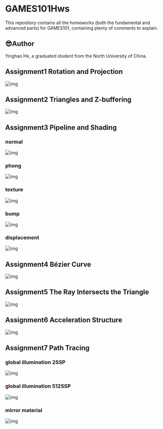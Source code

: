 # GAMES101Hws
This repository contains all the homeworks (both the fundamental and advanced parts) for GAMES101, containing plenty of comments to explain.
## 😎Author 
   Yinghao He, a graduated student from the North University of China. 
## Assignment1 Rotation and Projection
![img](https://raw.githubusercontent.com/CherrySama/Games101Hws/main/images/pa1.png) 
## Assignment2 Triangles and Z-buffering
![img](https://raw.githubusercontent.com/CherrySama/Games101Hws/main/images/pa2.png) 
## Assignment3 Pipeline and Shading
### normal 
![img](https://raw.githubusercontent.com/CherrySama/Games101Hws/main/images/pa3-normal.png) 
### phong 
![img](https://raw.githubusercontent.com/CherrySama/Games101Hws/main/images/pa3-phong.png) 
### texture 
![img](https://raw.githubusercontent.com/CherrySama/Games101Hws/main/images/pa3-texture.png) 
### bump 
![img](https://raw.githubusercontent.com/CherrySama/Games101Hws/main/images/pa3-bump.png) 
### displacement 
![img](https://raw.githubusercontent.com/CherrySama/Games101Hws/main/images/pa3-displacement.png) 
## Assignment4 Bézier Curve
![img](https://raw.githubusercontent.com/CherrySama/Games101Hws/main/images/pa4.png) 
## Assignment5 The Ray Intersects the Triangle
![img](https://raw.githubusercontent.com/CherrySama/Games101Hws/main/images/pa5.png) 
## Assignment6 Acceleration Structure
![img](https://raw.githubusercontent.com/CherrySama/Games101Hws/main/images/pa6.png) 
## Assignment7 Path Tracing
### global illumination 2SSP
![img](https://raw.githubusercontent.com/CherrySama/Games101Hws/main/images/pa7-ssp2.png) 
### global illumination 512SSP
![img](https://raw.githubusercontent.com/CherrySama/Games101Hws/main/images/pa7-ssp512.png) 
### mirror material 
![img](https://raw.githubusercontent.com/CherrySama/Games101Hws/main/images/pa7-mirror.png) 